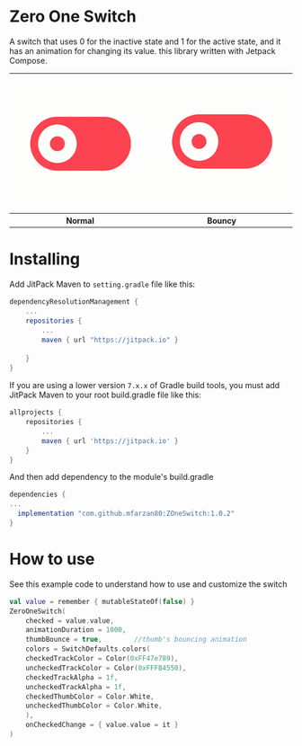 # Zero One Switch

A switch that uses 0 for the inactive state and 1 for the active state, and it has an animation for changing its value. this library written with Jetpack Compose.


<table style="width:100%">
  <tr>
    <th><img src="./normal.gif" alt="normal"  >

</th>
    <th>
<img src="./bouncy.gif" alt="bouncy" >
    </th>
    
  </tr>
  <tr>
    <th>Normal</td>
    <th>Bouncy</td>
    
  </tr>

</table>


# Installing
Add JitPack Maven to `setting.gradle` file like this:

```gradle
dependencyResolutionManagement {
    ...
    repositories {
        ...
        maven { url "https://jitpack.io" }  
       
    }
}

```
If you are using a lower version `7.x.x` of Gradle build tools, you must add JitPack Maven to your root build.gradle file like this:
```gradle
allprojects {
    repositories {
        ...
        maven { url 'https://jitpack.io' }
    }
}
```

And then add dependency to the module's build.gradle

```gradle
dependencies {
...
  implementation "com.github.mfarzan80:ZOneSwitch:1.0.2"
}
```

# How to use
See this example code to understand how to use and customize the switch

```Kotlin
val value = remember { mutableStateOf(false) }
ZeroOneSwitch(
    checked = value.value,
    animationDuration = 1000,  
    thumbBounce = true,        //thumb's bouncing animation
    colors = SwitchDefaults.colors(
    checkedTrackColor = Color(0xFF47e789),
    uncheckedTrackColor = Color(0xFFFB4550),
    checkedTrackAlpha = 1f,
    uncheckedTrackAlpha = 1f,
    checkedThumbColor = Color.White,
    uncheckedThumbColor = Color.White,
    ),
    onCheckedChange = { value.value = it }
)
```
